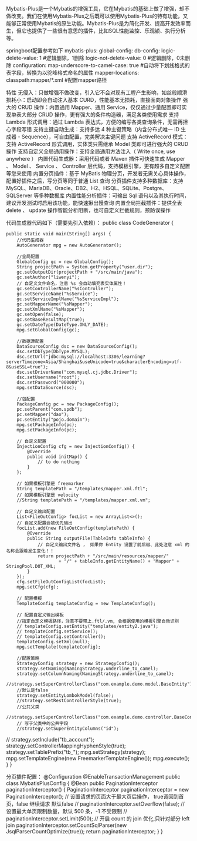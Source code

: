 Mybatis-Plus是一个Mybatis的增强工具，它在Mybatis的基础上做了增强，却不做改变。我们在使用Mybatis-Plus之后既可以使用Mybatis-Plus的特有功能，又能够正常使用Mybatis的原生功能。Mybatis-Plus是为简化开发、提高开发效率而生，但它也提供了一些很有意思的插件，比如SQL性能监控、乐观锁、执行分析等。

springboot配置参考如下
mybatis-plus:
  global-config:
    db-config:
      logic-delete-value: 1			#逻辑删除，1删除
      logic-not-delete-value: 0		#逻辑删除，0未删除
  configuration:
    map-underscore-to-camel-case: true  #自动将下划线格式的表字段，转换为以驼峰格式命名的属性
  mapper-locations: classpath:mapper/*.xml  #配置mapper路径
  
特性
无侵入：只做增强不做改变，引入它不会对现有工程产生影响，如丝般顺滑
损耗小：启动即会自动注入基本 CURD，性能基本无损耗，直接面向对象操作
强大的 CRUD 操作：内置通用 Mapper、通用 Service，仅仅通过少量配置即可实现单表大部分 CRUD 操作，更有强大的条件构造器，满足各类使用需求
支持 Lambda 形式调用：通过 Lambda 表达式，方便的编写各类查询条件，无需再担心字段写错
支持主键自动生成：支持多达 4 种主键策略（内含分布式唯一 ID 生成器 - Sequence），可自由配置，完美解决主键问题
支持 ActiveRecord 模式：支持 ActiveRecord 形式调用，实体类只需继承 Model 类即可进行强大的 CRUD 操作
支持自定义全局通用操作：支持全局通用方法注入（ Write once, use anywhere ）
内置代码生成器：采用代码或者 Maven 插件可快速生成 Mapper 、 Model 、 Service 、 Controller 层代码，支持模板引擎，更有超多自定义配置等您来使用
内置分页插件：基于 MyBatis 物理分页，开发者无需关心具体操作，配置好插件之后，写分页等同于普通 List 查询
分页插件支持多种数据库：支持 MySQL、MariaDB、Oracle、DB2、H2、HSQL、SQLite、Postgre、SQLServer 等多种数据库
内置性能分析插件：可输出 Sql 语句以及其执行时间，建议开发测试时启用该功能，能快速揪出慢查询
内置全局拦截插件：提供全表 delete 、 update 操作智能分析阻断，也可自定义拦截规则，预防误操作

代码生成器代码如下（需要先引入依赖）：
public class CodeGenerator {

    public static void main(String[] args) {
        //代码生成器
        AutoGenerator mpg = new AutoGenerator();

        //全局配置
        GlobalConfig gc = new GlobalConfig();
        String projectPath = System.getProperty("user.dir");
        gc.setOutputDir(projectPath + "/src/main/java");
        gc.setAuthor("liwenyi");
        // 自定义文件命名，注意 %s 会自动填充表实体属性！
        gc.setControllerName("%sController");
        gc.setServiceName("%sService");
        gc.setServiceImplName("%sServiceImpl");
        gc.setMapperName("%sMapper");
        gc.setXmlName("%sMapper");
        gc.setOpen(false);
        gc.setBaseResultMap(true);
        gc.setDateType(DateType.ONLY_DATE);
        mpg.setGlobalConfig(gc);

        //数据源配置
        DataSourceConfig dsc = new DataSourceConfig();
        dsc.setDbType(DbType.MYSQL);
        dsc.setUrl("jdbc:mysql://localhost:3306/learning?serverTimezone=Asia/Shanghai&useUnicode=true&characterEncoding=utf-8&useSSL=true");
        dsc.setDriverName("com.mysql.cj.jdbc.Driver");
        dsc.setUsername("root");
        dsc.setPassword("000000");
        mpg.setDataSource(dsc);

        //包配置
        PackageConfig pc = new PackageConfig();
        pc.setParent("com.spdb");
        pc.setMapper("dao");
        pc.setEntity("pojo.domain");
        mpg.setPackageInfo(pc);
        mpg.setPackageInfo(pc);

        // 自定义配置
        InjectionConfig cfg = new InjectionConfig() {
            @Override
            public void initMap() {
                // to do nothing
            }
        };

        // 如果模板引擎是 freemarker
        String templatePath = "/templates/mapper.xml.ftl";
        // 如果模板引擎是 velocity
        //String templatePath = "/templates/mapper.xml.vm";

        // 自定义输出配置
        List<FileOutConfig> focList = new ArrayList<>();
        // 自定义配置会被优先输出
        focList.add(new FileOutConfig(templatePath) {
            @Override
            public String outputFile(TableInfo tableInfo) {
                // 自定义输出文件名 ， 如果你 Entity 设置了前后缀、此处注意 xml 的名称会跟着发生变化！！
                return projectPath + "/src/main/resources/mapper/"
                        + "/" + tableInfo.getEntityName() + "Mapper" + StringPool.DOT_XML;
            }
        });
        cfg.setFileOutConfigList(focList);
        mpg.setCfg(cfg);

        // 配置模板
        TemplateConfig templateConfig = new TemplateConfig();

        // 配置自定义输出模板
        //指定自定义模板路径，注意不要带上.ftl/.vm, 会根据使用的模板引擎自动识别
        // templateConfig.setEntity("templates/entity2.java");
        // templateConfig.setService();
        // templateConfig.setController();
        templateConfig.setXml(null);
        mpg.setTemplate(templateConfig);

        //配置策略
        StrategyConfig strategy = new StrategyConfig();
        strategy.setNaming(NamingStrategy.underline_to_camel);
        strategy.setColumnNaming(NamingStrategy.underline_to_camel);
        //strategy.setSuperControllerClass("com.example.demo.model.BaseEntity");
        //默认是false
        strategy.setEntityLombokModel(false);
        //strategy.setRestControllerStyle(true);
        //公共父类
        //strategy.setSuperControllerClass("com.example.demo.controller.BaseController");
        // 写于父类中的公共字段
        //strategy.setSuperEntityColumns("id");
//        strategy.setInclude("tb_account");
        strategy.setControllerMappingHyphenStyle(true);
        strategy.setTablePrefix("tb_");
        mpg.setStrategy(strategy);
        mpg.setTemplateEngine(new FreemarkerTemplateEngine());
        mpg.execute();
    }
}

分页插件配置：
@Configuration
@EnableTransactionManagement
public class MybatisPlusConfig {
    @Bean
    public PaginationInterceptor paginationInterceptor() {
        PaginationInterceptor paginationInterceptor = new PaginationInterceptor();
        // 设置请求的页面大于最大页后操作， true调回到首页，false 继续请求  默认false
        // paginationInterceptor.setOverflow(false);
        // 设置最大单页限制数量，默认 500 条，-1 不受限制
        // paginationInterceptor.setLimit(500);
        // 开启 count 的 join 优化,只针对部分 left join
        paginationInterceptor.setCountSqlParser(new JsqlParserCountOptimize(true));
        return paginationInterceptor;
    }
}


